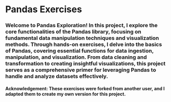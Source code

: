 # Pandas Exercises
### Welcome to Pandas Exploration! In this project, I explore the core functionalities of the Pandas library, focusing on fundamental data manipulation techniques and visualization methods. Through hands-on exercises, I delve into the basics of Pandas, covering essential functions for data ingestion, manipulation, and visualization. From data cleaning and transformation to creating insightful visualizations, this project serves as a comprehensive primer for leveraging Pandas to handle and analyze datasets effectively.
#### Acknowledgement: These exercises were forked from another user, and I adapted them to create my own version for this project. 
